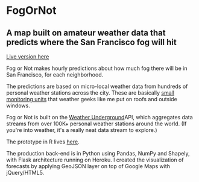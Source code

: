 # FogOrNot

## A map built on amateur weather data that predicts where the San Francisco fog will hit

[Live version here](http://fogornot.com)

Fog or Not makes hourly predictions about how much fog there will be in San Francisco, for each neighborhood.

The predictions are based on micro-local weather data from hundreds of personal weather stations across the city. These are basically [small monitoring units](https://www.netatmo.com/en-US/product/weather-station) that weather geeks like me put on roofs and outside windows. 

Fog or Not is built on the [Weather Underground](https://www.wunderground.com/weather/api)API, which aggregates data streams from over 100K+ personal weather stations around the world. (If you're into weather, it's a really neat data stream to explore.)

The prototype in R lives [here](https://github.com/webmasterraj/FogOrNot_prototype).

The production back-end is in Python using Pandas, NumPy and Shapely, with Flask architecture running on Heroku. I created the visualization of forecasts by applying GeoJSON layer on top of Google Maps with jQuery/HTML5.
